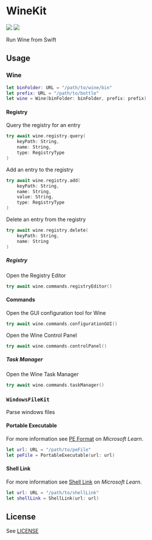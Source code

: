 # WineKit

[![](https://img.shields.io/endpoint?url=https%3A%2F%2Fswiftpackageindex.com%2Fapi%2Fpackages%2Fdivadretlaw%2FWineKit%2Fbadge%3Ftype%3Dswift-versions)](https://swiftpackageindex.com/divadretlaw/WineKit)
[![](https://img.shields.io/endpoint?url=https%3A%2F%2Fswiftpackageindex.com%2Fapi%2Fpackages%2Fdivadretlaw%2FWineKit%2Fbadge%3Ftype%3Dplatforms)](https://swiftpackageindex.com/divadretlaw/WineKit)

Run Wine from Swift

## Usage

### Wine

```swift
let binFolder: URL = "/path/to/wine/bin"
let prefix: URL = "/path/to/bottle"
let wine = Wine(binFolder: binFolder, prefix: prefix)
```

#### Registry

Query the registry for an entry

```swift
try await wine.registry.query(
    keyPath: String,
    name: String,
    type: RegistryType
)
```

Add an entry to the registry

```swift
try await wine.registry.add(
    keyPath: String,
    name: String,
    value: String,
    type: RegistryType
)
```

Delete an entry from the registry

```swift
try await wine.registry.delete(
    keyPath: String,
    name: String
)
```

##### Registry

Open the Registry Editor

```swift
try await wine.commands.registryEditor()
```

#### Commands

Open the GUI configuration tool for Wine

```swift
try await wine.commands.configurationGUI()
```

Open the Wine Control Panel

```swift
try await wine.commands.controlPanel()
```

##### Task Manager

Open the Wine Task Manager

```swift
try await wine.commands.taskManager()
```

### `WindowsFileKit`

Parse windows files

#### Portable Executable

For more information see [PE Format](https://learn.microsoft.com/en-us/windows/win32/debug/pe-format) on *Microsoft Learn*.

```swift
let url: URL = "/path/to/peFile"
let peFile = PortableExecutable(url: url)
```

#### Shell Link

For more information see [Shell Link](https://learn.microsoft.com/en-us/openspecs/windows_protocols/ms-shllink/) on *Microsoft Learn*.

```swift
let url: URL = "/path/to/shellLink"
let shellLink = ShellLink(url: url)
```

## License

See [LICENSE](LICENSE)
